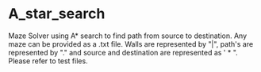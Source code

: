 A_star_search
=============

Maze Solver using A* search to find path from source to destination. Any maze can be provided as a .txt file. Walls are represented by "|", path's are represented by "." and source and destination are represented as ' * ". Please refer to test files. 
